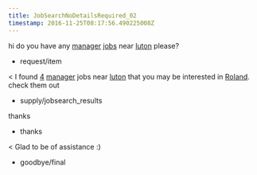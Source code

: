 ```yaml
---
title: JobSearchNoDetailsRequired_02
timestamp: 2016-11-25T08:17:56.490225008Z
---
```


hi do you have any [manager](jobrole) [jobs](item_type) near [luton](location) please?
* request/item

< I found [4](jobcount) [manager](jobrole) jobs near [luton](location) that you may be interested in [Roland](first_name). check them out
* supply/jobsearch_results

thanks
* thanks

< Glad to be of assistance :)
* goodbye/final
